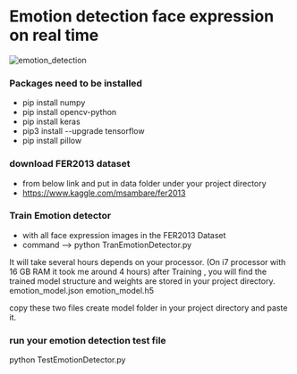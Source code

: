 # Emotion detection face expression on real time

![emotion_detection](https://github.com/datamagic2020/Emotion_detection_with_CNN/blob/main/emoition_detection.png)

### Packages need to be installed

- pip install numpy
- pip install opencv-python
- pip install keras
- pip3 install --upgrade tensorflow
- pip install pillow

### download FER2013 dataset

- from below link and put in data folder under your project directory
- https://www.kaggle.com/msambare/fer2013

### Train Emotion detector

- with all face expression images in the FER2013 Dataset
- command --> python TranEmotionDetector.py

It will take several hours depends on your processor. (On i7 processor with 16 GB RAM it took me around 4 hours)
after Training , you will find the trained model structure and weights are stored in your project directory.
emotion_model.json
emotion_model.h5

copy these two files create model folder in your project directory and paste it.

### run your emotion detection test file

python TestEmotionDetector.py
